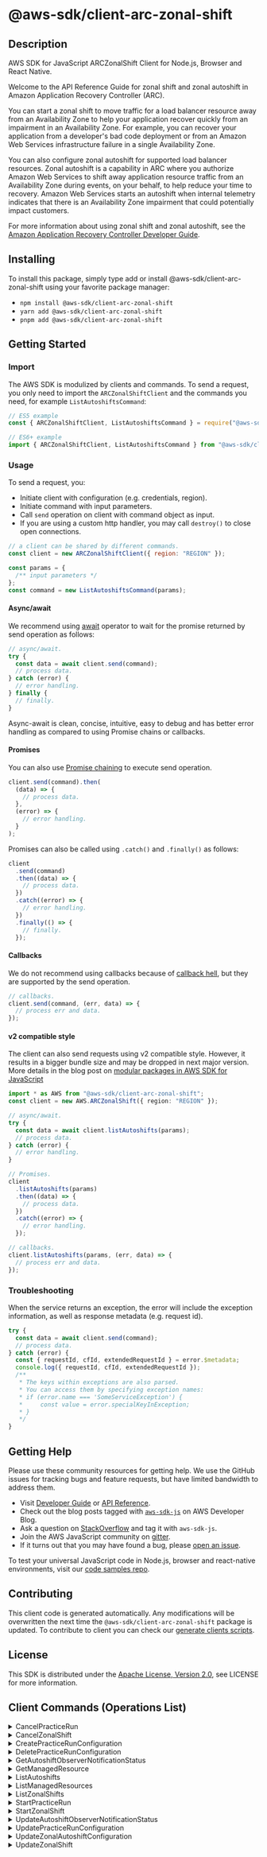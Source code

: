 <!-- generated file, do not edit directly -->

# @aws-sdk/client-arc-zonal-shift

## Description

AWS SDK for JavaScript ARCZonalShift Client for Node.js, Browser and React Native.

<p>Welcome to the API Reference Guide for zonal shift and zonal autoshift in Amazon Application Recovery Controller (ARC).</p> <p>You can start a zonal shift to move traffic for a load balancer resource away from an Availability Zone to help your application recover quickly from an impairment in an Availability Zone. For example, you can recover your application from a developer's bad code deployment or from an Amazon Web Services infrastructure failure in a single Availability Zone.</p> <p>You can also configure zonal autoshift for supported load balancer resources. Zonal autoshift is a capability in ARC where you authorize Amazon Web Services to shift away application resource traffic from an Availability Zone during events, on your behalf, to help reduce your time to recovery. Amazon Web Services starts an autoshift when internal telemetry indicates that there is an Availability Zone impairment that could potentially impact customers.</p> <p>For more information about using zonal shift and zonal autoshift, see the <a href="https://docs.aws.amazon.com/r53recovery/latest/dg/what-is-route53-recovery.html">Amazon Application Recovery Controller Developer Guide</a>.</p>

## Installing

To install this package, simply type add or install @aws-sdk/client-arc-zonal-shift
using your favorite package manager:

- `npm install @aws-sdk/client-arc-zonal-shift`
- `yarn add @aws-sdk/client-arc-zonal-shift`
- `pnpm add @aws-sdk/client-arc-zonal-shift`

## Getting Started

### Import

The AWS SDK is modulized by clients and commands.
To send a request, you only need to import the `ARCZonalShiftClient` and
the commands you need, for example `ListAutoshiftsCommand`:

```js
// ES5 example
const { ARCZonalShiftClient, ListAutoshiftsCommand } = require("@aws-sdk/client-arc-zonal-shift");
```

```ts
// ES6+ example
import { ARCZonalShiftClient, ListAutoshiftsCommand } from "@aws-sdk/client-arc-zonal-shift";
```

### Usage

To send a request, you:

- Initiate client with configuration (e.g. credentials, region).
- Initiate command with input parameters.
- Call `send` operation on client with command object as input.
- If you are using a custom http handler, you may call `destroy()` to close open connections.

```js
// a client can be shared by different commands.
const client = new ARCZonalShiftClient({ region: "REGION" });

const params = {
  /** input parameters */
};
const command = new ListAutoshiftsCommand(params);
```

#### Async/await

We recommend using [await](https://developer.mozilla.org/en-US/docs/Web/JavaScript/Reference/Operators/await)
operator to wait for the promise returned by send operation as follows:

```js
// async/await.
try {
  const data = await client.send(command);
  // process data.
} catch (error) {
  // error handling.
} finally {
  // finally.
}
```

Async-await is clean, concise, intuitive, easy to debug and has better error handling
as compared to using Promise chains or callbacks.

#### Promises

You can also use [Promise chaining](https://developer.mozilla.org/en-US/docs/Web/JavaScript/Guide/Using_promises#chaining)
to execute send operation.

```js
client.send(command).then(
  (data) => {
    // process data.
  },
  (error) => {
    // error handling.
  }
);
```

Promises can also be called using `.catch()` and `.finally()` as follows:

```js
client
  .send(command)
  .then((data) => {
    // process data.
  })
  .catch((error) => {
    // error handling.
  })
  .finally(() => {
    // finally.
  });
```

#### Callbacks

We do not recommend using callbacks because of [callback hell](http://callbackhell.com/),
but they are supported by the send operation.

```js
// callbacks.
client.send(command, (err, data) => {
  // process err and data.
});
```

#### v2 compatible style

The client can also send requests using v2 compatible style.
However, it results in a bigger bundle size and may be dropped in next major version. More details in the blog post
on [modular packages in AWS SDK for JavaScript](https://aws.amazon.com/blogs/developer/modular-packages-in-aws-sdk-for-javascript/)

```ts
import * as AWS from "@aws-sdk/client-arc-zonal-shift";
const client = new AWS.ARCZonalShift({ region: "REGION" });

// async/await.
try {
  const data = await client.listAutoshifts(params);
  // process data.
} catch (error) {
  // error handling.
}

// Promises.
client
  .listAutoshifts(params)
  .then((data) => {
    // process data.
  })
  .catch((error) => {
    // error handling.
  });

// callbacks.
client.listAutoshifts(params, (err, data) => {
  // process err and data.
});
```

### Troubleshooting

When the service returns an exception, the error will include the exception information,
as well as response metadata (e.g. request id).

```js
try {
  const data = await client.send(command);
  // process data.
} catch (error) {
  const { requestId, cfId, extendedRequestId } = error.$metadata;
  console.log({ requestId, cfId, extendedRequestId });
  /**
   * The keys within exceptions are also parsed.
   * You can access them by specifying exception names:
   * if (error.name === 'SomeServiceException') {
   *     const value = error.specialKeyInException;
   * }
   */
}
```

## Getting Help

Please use these community resources for getting help.
We use the GitHub issues for tracking bugs and feature requests, but have limited bandwidth to address them.

- Visit [Developer Guide](https://docs.aws.amazon.com/sdk-for-javascript/v3/developer-guide/welcome.html)
  or [API Reference](https://docs.aws.amazon.com/AWSJavaScriptSDK/v3/latest/index.html).
- Check out the blog posts tagged with [`aws-sdk-js`](https://aws.amazon.com/blogs/developer/tag/aws-sdk-js/)
  on AWS Developer Blog.
- Ask a question on [StackOverflow](https://stackoverflow.com/questions/tagged/aws-sdk-js) and tag it with `aws-sdk-js`.
- Join the AWS JavaScript community on [gitter](https://gitter.im/aws/aws-sdk-js-v3).
- If it turns out that you may have found a bug, please [open an issue](https://github.com/aws/aws-sdk-js-v3/issues/new/choose).

To test your universal JavaScript code in Node.js, browser and react-native environments,
visit our [code samples repo](https://github.com/aws-samples/aws-sdk-js-tests).

## Contributing

This client code is generated automatically. Any modifications will be overwritten the next time the `@aws-sdk/client-arc-zonal-shift` package is updated.
To contribute to client you can check our [generate clients scripts](https://github.com/aws/aws-sdk-js-v3/tree/main/scripts/generate-clients).

## License

This SDK is distributed under the
[Apache License, Version 2.0](http://www.apache.org/licenses/LICENSE-2.0),
see LICENSE for more information.

## Client Commands (Operations List)

<details>
<summary>
CancelPracticeRun
</summary>

[Command API Reference](https://docs.aws.amazon.com/AWSJavaScriptSDK/v3/latest/client/arc-zonal-shift/command/CancelPracticeRunCommand/) / [Input](https://docs.aws.amazon.com/AWSJavaScriptSDK/v3/latest/Package/-aws-sdk-client-arc-zonal-shift/Interface/CancelPracticeRunCommandInput/) / [Output](https://docs.aws.amazon.com/AWSJavaScriptSDK/v3/latest/Package/-aws-sdk-client-arc-zonal-shift/Interface/CancelPracticeRunCommandOutput/)

</details>
<details>
<summary>
CancelZonalShift
</summary>

[Command API Reference](https://docs.aws.amazon.com/AWSJavaScriptSDK/v3/latest/client/arc-zonal-shift/command/CancelZonalShiftCommand/) / [Input](https://docs.aws.amazon.com/AWSJavaScriptSDK/v3/latest/Package/-aws-sdk-client-arc-zonal-shift/Interface/CancelZonalShiftCommandInput/) / [Output](https://docs.aws.amazon.com/AWSJavaScriptSDK/v3/latest/Package/-aws-sdk-client-arc-zonal-shift/Interface/CancelZonalShiftCommandOutput/)

</details>
<details>
<summary>
CreatePracticeRunConfiguration
</summary>

[Command API Reference](https://docs.aws.amazon.com/AWSJavaScriptSDK/v3/latest/client/arc-zonal-shift/command/CreatePracticeRunConfigurationCommand/) / [Input](https://docs.aws.amazon.com/AWSJavaScriptSDK/v3/latest/Package/-aws-sdk-client-arc-zonal-shift/Interface/CreatePracticeRunConfigurationCommandInput/) / [Output](https://docs.aws.amazon.com/AWSJavaScriptSDK/v3/latest/Package/-aws-sdk-client-arc-zonal-shift/Interface/CreatePracticeRunConfigurationCommandOutput/)

</details>
<details>
<summary>
DeletePracticeRunConfiguration
</summary>

[Command API Reference](https://docs.aws.amazon.com/AWSJavaScriptSDK/v3/latest/client/arc-zonal-shift/command/DeletePracticeRunConfigurationCommand/) / [Input](https://docs.aws.amazon.com/AWSJavaScriptSDK/v3/latest/Package/-aws-sdk-client-arc-zonal-shift/Interface/DeletePracticeRunConfigurationCommandInput/) / [Output](https://docs.aws.amazon.com/AWSJavaScriptSDK/v3/latest/Package/-aws-sdk-client-arc-zonal-shift/Interface/DeletePracticeRunConfigurationCommandOutput/)

</details>
<details>
<summary>
GetAutoshiftObserverNotificationStatus
</summary>

[Command API Reference](https://docs.aws.amazon.com/AWSJavaScriptSDK/v3/latest/client/arc-zonal-shift/command/GetAutoshiftObserverNotificationStatusCommand/) / [Input](https://docs.aws.amazon.com/AWSJavaScriptSDK/v3/latest/Package/-aws-sdk-client-arc-zonal-shift/Interface/GetAutoshiftObserverNotificationStatusCommandInput/) / [Output](https://docs.aws.amazon.com/AWSJavaScriptSDK/v3/latest/Package/-aws-sdk-client-arc-zonal-shift/Interface/GetAutoshiftObserverNotificationStatusCommandOutput/)

</details>
<details>
<summary>
GetManagedResource
</summary>

[Command API Reference](https://docs.aws.amazon.com/AWSJavaScriptSDK/v3/latest/client/arc-zonal-shift/command/GetManagedResourceCommand/) / [Input](https://docs.aws.amazon.com/AWSJavaScriptSDK/v3/latest/Package/-aws-sdk-client-arc-zonal-shift/Interface/GetManagedResourceCommandInput/) / [Output](https://docs.aws.amazon.com/AWSJavaScriptSDK/v3/latest/Package/-aws-sdk-client-arc-zonal-shift/Interface/GetManagedResourceCommandOutput/)

</details>
<details>
<summary>
ListAutoshifts
</summary>

[Command API Reference](https://docs.aws.amazon.com/AWSJavaScriptSDK/v3/latest/client/arc-zonal-shift/command/ListAutoshiftsCommand/) / [Input](https://docs.aws.amazon.com/AWSJavaScriptSDK/v3/latest/Package/-aws-sdk-client-arc-zonal-shift/Interface/ListAutoshiftsCommandInput/) / [Output](https://docs.aws.amazon.com/AWSJavaScriptSDK/v3/latest/Package/-aws-sdk-client-arc-zonal-shift/Interface/ListAutoshiftsCommandOutput/)

</details>
<details>
<summary>
ListManagedResources
</summary>

[Command API Reference](https://docs.aws.amazon.com/AWSJavaScriptSDK/v3/latest/client/arc-zonal-shift/command/ListManagedResourcesCommand/) / [Input](https://docs.aws.amazon.com/AWSJavaScriptSDK/v3/latest/Package/-aws-sdk-client-arc-zonal-shift/Interface/ListManagedResourcesCommandInput/) / [Output](https://docs.aws.amazon.com/AWSJavaScriptSDK/v3/latest/Package/-aws-sdk-client-arc-zonal-shift/Interface/ListManagedResourcesCommandOutput/)

</details>
<details>
<summary>
ListZonalShifts
</summary>

[Command API Reference](https://docs.aws.amazon.com/AWSJavaScriptSDK/v3/latest/client/arc-zonal-shift/command/ListZonalShiftsCommand/) / [Input](https://docs.aws.amazon.com/AWSJavaScriptSDK/v3/latest/Package/-aws-sdk-client-arc-zonal-shift/Interface/ListZonalShiftsCommandInput/) / [Output](https://docs.aws.amazon.com/AWSJavaScriptSDK/v3/latest/Package/-aws-sdk-client-arc-zonal-shift/Interface/ListZonalShiftsCommandOutput/)

</details>
<details>
<summary>
StartPracticeRun
</summary>

[Command API Reference](https://docs.aws.amazon.com/AWSJavaScriptSDK/v3/latest/client/arc-zonal-shift/command/StartPracticeRunCommand/) / [Input](https://docs.aws.amazon.com/AWSJavaScriptSDK/v3/latest/Package/-aws-sdk-client-arc-zonal-shift/Interface/StartPracticeRunCommandInput/) / [Output](https://docs.aws.amazon.com/AWSJavaScriptSDK/v3/latest/Package/-aws-sdk-client-arc-zonal-shift/Interface/StartPracticeRunCommandOutput/)

</details>
<details>
<summary>
StartZonalShift
</summary>

[Command API Reference](https://docs.aws.amazon.com/AWSJavaScriptSDK/v3/latest/client/arc-zonal-shift/command/StartZonalShiftCommand/) / [Input](https://docs.aws.amazon.com/AWSJavaScriptSDK/v3/latest/Package/-aws-sdk-client-arc-zonal-shift/Interface/StartZonalShiftCommandInput/) / [Output](https://docs.aws.amazon.com/AWSJavaScriptSDK/v3/latest/Package/-aws-sdk-client-arc-zonal-shift/Interface/StartZonalShiftCommandOutput/)

</details>
<details>
<summary>
UpdateAutoshiftObserverNotificationStatus
</summary>

[Command API Reference](https://docs.aws.amazon.com/AWSJavaScriptSDK/v3/latest/client/arc-zonal-shift/command/UpdateAutoshiftObserverNotificationStatusCommand/) / [Input](https://docs.aws.amazon.com/AWSJavaScriptSDK/v3/latest/Package/-aws-sdk-client-arc-zonal-shift/Interface/UpdateAutoshiftObserverNotificationStatusCommandInput/) / [Output](https://docs.aws.amazon.com/AWSJavaScriptSDK/v3/latest/Package/-aws-sdk-client-arc-zonal-shift/Interface/UpdateAutoshiftObserverNotificationStatusCommandOutput/)

</details>
<details>
<summary>
UpdatePracticeRunConfiguration
</summary>

[Command API Reference](https://docs.aws.amazon.com/AWSJavaScriptSDK/v3/latest/client/arc-zonal-shift/command/UpdatePracticeRunConfigurationCommand/) / [Input](https://docs.aws.amazon.com/AWSJavaScriptSDK/v3/latest/Package/-aws-sdk-client-arc-zonal-shift/Interface/UpdatePracticeRunConfigurationCommandInput/) / [Output](https://docs.aws.amazon.com/AWSJavaScriptSDK/v3/latest/Package/-aws-sdk-client-arc-zonal-shift/Interface/UpdatePracticeRunConfigurationCommandOutput/)

</details>
<details>
<summary>
UpdateZonalAutoshiftConfiguration
</summary>

[Command API Reference](https://docs.aws.amazon.com/AWSJavaScriptSDK/v3/latest/client/arc-zonal-shift/command/UpdateZonalAutoshiftConfigurationCommand/) / [Input](https://docs.aws.amazon.com/AWSJavaScriptSDK/v3/latest/Package/-aws-sdk-client-arc-zonal-shift/Interface/UpdateZonalAutoshiftConfigurationCommandInput/) / [Output](https://docs.aws.amazon.com/AWSJavaScriptSDK/v3/latest/Package/-aws-sdk-client-arc-zonal-shift/Interface/UpdateZonalAutoshiftConfigurationCommandOutput/)

</details>
<details>
<summary>
UpdateZonalShift
</summary>

[Command API Reference](https://docs.aws.amazon.com/AWSJavaScriptSDK/v3/latest/client/arc-zonal-shift/command/UpdateZonalShiftCommand/) / [Input](https://docs.aws.amazon.com/AWSJavaScriptSDK/v3/latest/Package/-aws-sdk-client-arc-zonal-shift/Interface/UpdateZonalShiftCommandInput/) / [Output](https://docs.aws.amazon.com/AWSJavaScriptSDK/v3/latest/Package/-aws-sdk-client-arc-zonal-shift/Interface/UpdateZonalShiftCommandOutput/)

</details>
